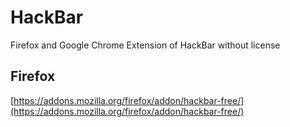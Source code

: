 # HackBar
Firefox and Google Chrome Extension of HackBar without license

## Firefox
[https://addons.mozilla.org/firefox/addon/hackbar-free/](https://addons.mozilla.org/firefox/addon/hackbar-free/)
